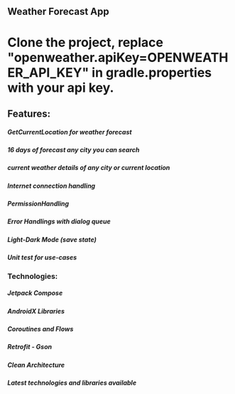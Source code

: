 ## Weather Forecast App &nbsp; &nbsp;

# Clone the project, replace "openweather.apiKey=OPENWEATHER_API_KEY" in gradle.properties with your api key.

## Features:  &nbsp;
##### GetCurrentLocation for weather forecast 
##### 16 days of forecast any city you can search
##### current weather details of any city or current location
##### Internet connection handling 
##### PermissionHandling 
##### Error Handlings with dialog queue
##### Light-Dark Mode (save state)
##### Unit test for use-cases

### Technologies: 
##### Jetpack Compose 
##### AndroidX Libraries 
##### Coroutines and Flows 
##### Retrofit - Gson 
##### Clean Architecture 
##### Latest technologies and libraries available


